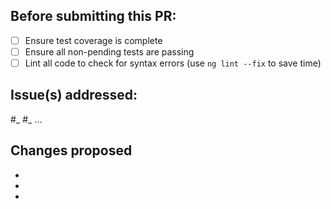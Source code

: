 ## Before submitting this PR:
- [ ] Ensure test coverage is complete
- [ ] Ensure all non-pending tests are passing
- [ ] Lint all code to check for syntax errors (use `ng lint --fix` to save time)

## Issue(s) addressed:
#_
#_
...

## Changes proposed
- 
-
- 

